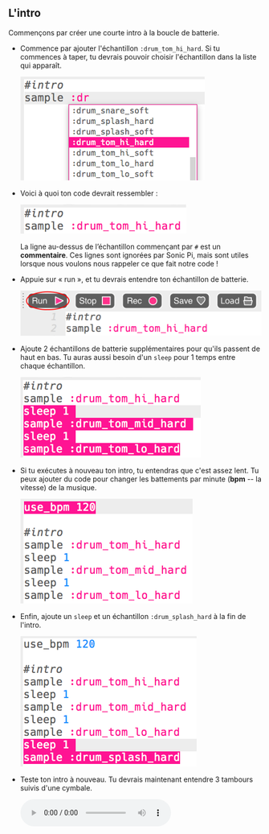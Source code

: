 ## L'intro

Commençons par créer une courte intro à la boucle de batterie.

+ Commence par ajouter l'échantillon `:drum_tom_hi_hard`. Si tu commences à taper, tu devrais pouvoir choisir l'échantillon dans la liste qui apparaît.
    
    ![capture d'écran](images/drum-sample-help.png)

+ Voici à quoi ton code devrait ressembler :
    
    ![capture d'écran](images/drum-intro-1.png)
    
    La ligne au-dessus de l’échantillon commençant par `#` est un **commentaire**. Ces lignes sont ignorées par Sonic Pi, mais sont utiles lorsque nous voulons nous rappeler ce que fait notre code !

+ Appuie sur « run », et tu devrais entendre ton échantillon de batterie.
    
    ![capture d'écran](images/drum-run.png)

+ Ajoute 2 échantillons de batterie supplémentaires pour qu'ils passent de haut en bas. Tu auras aussi besoin d'un `sleep` pour 1 temps entre chaque échantillon.
    
    ![capture d'écran](images/drum-intro-2.png)

+ Si tu exécutes à nouveau ton intro, tu entendras que c'est assez lent. Tu peux ajouter du code pour changer les battements par minute (**bpm** -- la vitesse) de la musique.
    
    ![capture d'écran](images/drum-bpm.png)

+ Enfin, ajoute un `sleep` et un échantillon `:drum_splash_hard` à la fin de l'intro.
    
    ![capture d'écran](images/drum-intro-splash.png)

+ Teste ton intro à nouveau. Tu devrais maintenant entendre 3 tambours suivis d'une cymbale.
    
    <div id="audio-preview" class="pdf-hidden">
      <audio controls preload> <source src="resources/drums-intro.mp3" type="audio/mpeg"> Ton navigateur ne supporte pas l'élément <code>audio</code>. </audio>
    </div>